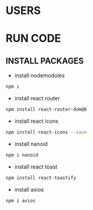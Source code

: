 # USERS

# RUN CODE

## INSTALL PACKAGES

- install nodemodules

```sh
npm i
```

- install react router

```sh
npm install react-router-dom@6
```

- install react icons

```sh
npm install react-icons --save
```

- install nanoid

```sh
npm i nanoid
```

- install react toast

```sh
npm install react-toastify
```

- install axios

```sh
npm i axios
```
